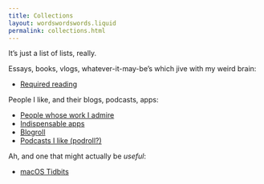 ```yaml
---
title: Collections
layout: wordswordswords.liquid
permalink: collections.html
---
```


It’s just a list of lists, really.

Essays, books, vlogs, whatever-it-may-be’s which jive with my weird brain:

- [Required reading](/readings)

People I like, and their blogs, podcasts, apps:

- [People whose work I admire](/people)
- [Indispensable apps](/approll)
- [Blogroll](/blogroll)
- [Podcasts I like (podroll?)](/podroll)

Ah, and one that might actually be _useful_:

- <a href="https://gist.github.com/jaskfla/f086f495745ee54912de09ac9895e4b8" target="_blank">macOS Tidbits</a>
